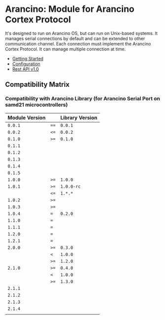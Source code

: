 # Arancino: Module for Arancino Cortex Protocol

It's designed to run on Arancino OS, but can run on Unix-based systems. It manages serial connections by default and can be extended to other communication channel. Each connection must
implement the Arancino Cortex Protocol. It can manage multiple connection at time.

- [Getting Started](docs/GETTINGSTARTED.md)
- [Configuration](docs:/CONFIGURATION.md)
- [Rest API v1.0](docs/APIv1.0.md)



## Compatibility Matrix

### Compatibility with Arancino Library (for Arancino Serial Port on samd21 microcontrollers)

|Module Version 	|		|Library Version	|
|---				|---	  |---				|
| `0.0.1`			| `==`	| `0.0.1`			|
| `0.0.2`			| `<=`	| `0.0.2`			|
| `0.1.0`			| `>=`	| `0.1.0`			|
| `0.1.1`			|		|					|
| `0.1.2`			|		|					|
| `0.1.3`			|		|					|
| `0.1.4`			|		|					|
| `0.1.5`			|		|					|
| `1.0.0`			| `>=`	| `1.0.0`			|
| `1.0.1`			| `>=`	| `1.0.0-rc`		|
| 					| `<=`	| `1.*.*`			|
| `1.0.2`			| `>=`	|					|
| `1.0.3`			| `>=`	|					|
| `1.0.4`			| `=`	| `0.2.0`			|
| `1.1.0`			| `=`	|					|
| `1.1.1`			| `=`	|					|
| `1.2.0`			| `=`	|					|
| `1.2.1`			| `=`	|					|
| `2.0.0`			| `>=`	| `0.3.0`			|
| 					| `<`	| `1.0.0`			|
|					| `>=`	| `1.2.0`			|
| `2.1.0`			| `>=`	| `0.4.0`			|
| 					| `<`	| `1.0.0`			|
|					| `>=`	| `1.3.0`			|
| `2.1.1`			| 		| 					|
| `2.1.2`			| 		| 					|
| `2.1.3`			| 		| 					|
| `2.1.4`			| 		| 					|
| 					| 		| 					|

